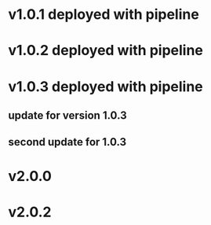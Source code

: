 # v1.0.1 deployed with pipeline

# v1.0.2 deployed with pipeline

# v1.0.3 deployed with pipeline
## update for version 1.0.3
## second update for 1.0.3

# v2.0.0

# v2.0.2